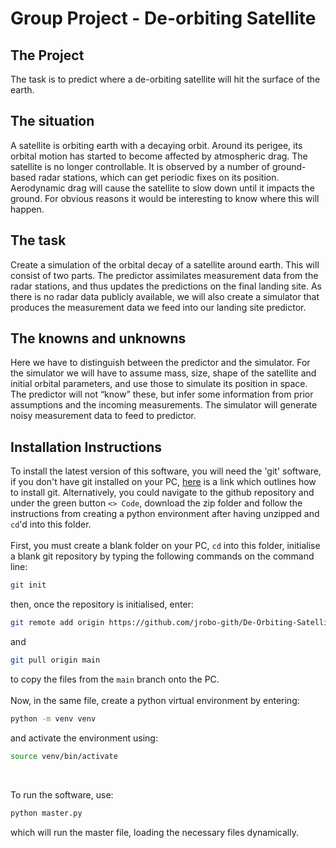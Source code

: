 # Group Project - De-orbiting Satellite 

## The Project
The task is to predict where a de-orbiting satellite will hit the surface of the earth.

## The situation
A satellite is orbiting earth with a decaying orbit. Around its perigee, its orbital motion has started to
become affected by atmospheric drag. The satellite is no longer controllable. It is observed by a
number of ground-based radar stations, which can get periodic fixes on its position. Aerodynamic
drag will cause the satellite to slow down until it impacts the ground. For obvious reasons it would
be interesting to know where this will happen.

## The task
Create a simulation of the orbital decay of a satellite around earth. This will consist of two parts. The
predictor assimilates measurement data from the radar stations, and thus updates the predictions
on the final landing site. As there is no radar data publicly available, we will also create a simulator
that produces the measurement data we feed into our landing site predictor.

## The knowns and unknowns
Here we have to distinguish between the predictor and the simulator. For the simulator we will
have to assume mass, size, shape of the satellite and initial orbital parameters, and use those to
simulate its position in space. The predictor will not “know” these, but infer some information from
prior assumptions and the incoming measurements. The simulator will generate noisy measurement
data to feed to predictor.

## Installation Instructions

To install the latest version of this software, you will need the 'git' software, if you don't have git installed on your PC, [here](https://git-scm.com/book/en/v2/Getting-Started-Installing-Git) is a link which outlines how to install git. Alternatively, you could navigate to the github repository and under the green button `<> Code`, download the zip folder and follow the instructions from creating a python environment after having unzipped and `cd`'d into this folder. 
<br><br>
First, you must create a blank folder on your PC, `cd` into this folder, initialise a blank git repository by typing the following commands on the command line:
```bash
git init
```
then, once the repository is initialised, enter:
```bash
git remote add origin https://github.com/jrobo-gith/De-Orbiting-Satellite-GroupProj.git
```
and
```bash
git pull origin main
```
to copy the files from the `main` branch onto the PC. 
<br><br>
Now, in the same file, create a python virtual environment by entering:
```bash
python -m venv venv
```
and activate the environment using:
```bash
source venv/bin/activate
```
<br>

To run the software, use:
```bash
python master.py
```
which will run the master file, loading the necessary files dynamically.
